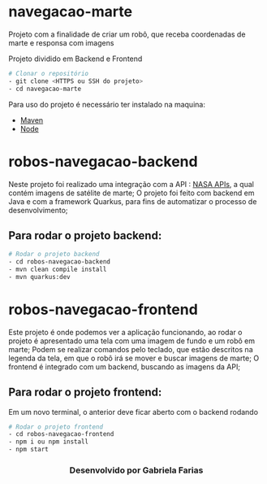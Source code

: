 # navegacao-marte
Projeto com a finalidade de criar um robô, que receba coordenadas de marte e responsa com imagens


Projeto dividido em Backend e Frontend

```bash
# Clonar o repositório
- git clone <HTTPS ou SSH do projeto>
- cd navegacao-marte
```

Para uso do projeto é necessário ter instalado na maquina:
- [Maven](https://maven.apache.org/install.html)
- [Node](https://nodejs.org/en)

# robos-navegacao-backend
Neste projeto foi realizado uma integração com a API : [NASA APIs](https://api.nasa.gov/), a qual contém imagens de satélite de marte;
O projeto foi feito com backend em Java e com a framework Quarkus, para fins de automatizar o processo de desenvolvimento;

## Para rodar o projeto backend:

```bash
# Rodar o projeto backend
- cd robos-navegacao-backend
- mvn clean compile install
- mvn quarkus:dev
```

# robos-navegacao-frontend
Este projeto é onde podemos ver a aplicação funcionando, ao rodar o projeto é apresentado uma tela com uma imagem de fundo e um robô em marte;
Podem se realizar comandos pelo teclado, que estão descritos na legenda da tela, em que o robô irá se mover e buscar imagens de marte;
O frontend é integrado com um backend, buscando as imagens da API;

## Para rodar o projeto frontend:

Em um novo terminal, o anterior deve ficar aberto com o backend rodando

```bash
# Rodar o projeto frontend
- cd robos-navegacao-frontend
- npm i ou npm install
- npm start
```



<h3 align="center">Desenvolvido por Gabriela Farias</h3>

